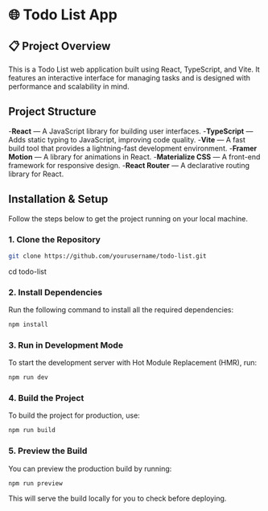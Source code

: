 # 🌐 Todo List App
## 📋 Project Overview
This is a Todo List web application built using React, TypeScript, and Vite. It features an interactive interface for managing tasks and is designed with performance and scalability in mind.

## Project Structure
-**React** — A JavaScript library for building user interfaces.
-**TypeScript** — Adds static typing to JavaScript, improving code quality.
-**Vite** — A fast build tool that provides a lightning-fast development environment.
-**Framer Motion** — A library for animations in React.
-**Materialize CSS** — A front-end framework for responsive design.
-**React Router** — A declarative routing library for React.

## Installation & Setup
Follow the steps below to get the project running on your local machine.

### 1. Clone the Repository

```bash
git clone https://github.com/yourusername/todo-list.git
```
cd todo-list

### 2. Install Dependencies
Run the following command to install all the required dependencies:

```bash
npm install
```

### 3. Run in Development Mode
To start the development server with Hot Module Replacement (HMR), run:

```bash
npm run dev
```

### 4. Build the Project
To build the project for production, use:

```bash
npm run build
```

### 5. Preview the Build
You can preview the production build by running:

```bash
npm run preview
```

This will serve the build locally for you to check before deploying.
